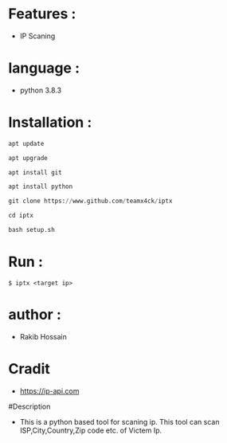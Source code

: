 # Features :
* IP Scaning
# language :
* python 3.8.3

# Installation :
```python
apt update

apt upgrade

apt install git

apt install python

git clone https://www.github.com/teamx4ck/iptx

cd iptx

bash setup.sh

```
# Run :
```
$ iptx <target ip>

```
# author :
* Rakib Hossain

# Cradit
* https://ip-api.com

#Description
* This is a python based tool for scaning ip. This tool can scan ISP,City,Country,Zip code etc. of Victem Ip.